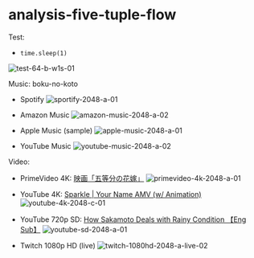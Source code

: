 # analysis-five-tuple-flow

Test:
- `time.sleep(1)`

![test-64-b-w1s-01](https://github.com/YuseiWhite/analysis-five-tuple-flow/assets/82315017/55a75e1e-c640-499b-bb10-35e10beb0a5e)

Music: boku-no-koto
- Spotify
![sportify-2048-a-01](https://github.com/YuseiWhite/analysis-five-tuple-flow/assets/82315017/5f6a43a1-215f-486f-bb21-2b565695c653)

- Amazon Music
![amazon-music-2048-a-02](https://github.com/YuseiWhite/analysis-five-tuple-flow/assets/82315017/76f2ad98-77e0-4f91-93e1-a2c317786b43)

- Apple Music (sample)
![apple-music-2048-a-01](https://github.com/YuseiWhite/analysis-five-tuple-flow/assets/82315017/6788aa31-f79f-427b-9ac1-8b137993a84d)

- YouTube Music
![youtube-music-2048-a-02](https://github.com/YuseiWhite/analysis-five-tuple-flow/assets/82315017/8e7e6103-9a45-4d06-8302-39b32cbbfc66)

Video:
- PrimeVideo 4K: [映画「五等分の花嫁」](https://www.amazon.co.jp/%E6%98%A0%E7%94%BB%E3%80%8C%E4%BA%94%E7%AD%89%E5%88%86%E3%81%AE%E8%8A%B1%E5%AB%81%E3%80%8D-%E6%9D%BE%E5%B2%A1%E7%A6%8E%E4%B8%9E/dp/B0B8QDRMVL/ref=sr_1_4?__mk_ja_JP=%E3%82%AB%E3%82%BF%E3%82%AB%E3%83%8A&crid=38UFZO5KSS3TZ&dib=eyJ2IjoiMSJ9.l7sTm5ENTGT8RuYub9N_tiBReloN6sKOby3mc9qu7BENKdBjz7wifbZ2Ao9XreqC7Y8sRrZ5J0wHMAdHbzhZaBd5nPSfgC2hQeD8mHiuLFcR5rj_oAVs3MrsxarOECTlByT8Br5AaWmplGtPk_sUaSiYK0rK-YlfW105ZNiqFLteEX2V5-CAIaUeU8c0VTSD1c9Yd5BRmOF1JiZ9H7ie-oH4pk6hUWXJPt4dcRwCc3Q.KPtbMqEC1lAfO_a0Fpg0jLBY9JIU4KcrcFbjZBjwsNQ&dib_tag=se&keywords=%E4%BA%94%E7%AD%89%E5%88%86%E3%81%AE%E8%8A%B1%E5%AB%81&qid=1715750127&s=instant-video&sprefix=%E4%BA%94%E7%AD%89%E5%88%86%E3%81%AE%E8%8A%B1%E5%AB%81%2Cinstant-video%2C171&sr=1-4)
![primevideo-4k-2048-a-01](https://github.com/YuseiWhite/analysis-five-tuple-flow/assets/82315017/2e7be1af-8e85-4bb0-a1dd-8e7ccff40e80)

- YouTube 4K: [Sparkle | Your Name AMV (w/ Animation)](https://www.youtube.com/watch?v=-pHfPJGatgE)
![youtube-4k-2048-c-01](https://github.com/YuseiWhite/analysis-five-tuple-flow/assets/82315017/30950356-dd12-49d2-b1ac-fadd32285af9)

- YouTube 720p SD: [How Sakamoto Deals with Rainy Condition 【Eng Sub】](https://www.youtube.com/watch?v=02ApNoKUhRI)
![youtube-sd-2048-a-01](https://github.com/YuseiWhite/analysis-five-tuple-flow/assets/82315017/e64cd9d9-04ba-4b92-acfa-e11159a4390e)

- Twitch 1080p HD (live) 
![twitch-1080hd-2048-a-live-02](https://github.com/YuseiWhite/analysis-five-tuple-flow/assets/82315017/0cfde1ab-4dfa-428f-8f23-d2e31a82bd9c)



